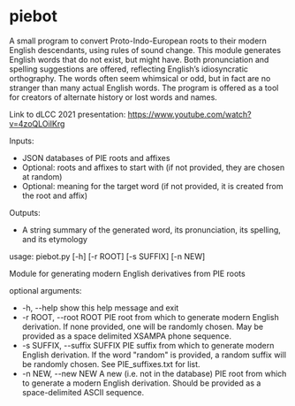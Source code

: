 # piebot
A small program to convert Proto-Indo-European roots to their modern 
English descendants, using rules of sound change.
This module generates English words that do not exist, but might have.
Both pronunciation and spelling suggestions are offered, reflecting English’s
idiosyncratic orthography. The words often seem whimsical or odd, but in fact
are no stranger than many actual English words. The program is offered
as a tool for creators of alternate history or lost words and names.

Link to dLCC 2021 presentation: https://www.youtube.com/watch?v=4zoQLOiIKrg

Inputs:
 - JSON databases of PIE roots and affixes
 - Optional: roots and affixes to start with (if not provided, they are
    chosen at random)
 - Optional: meaning for the target word (if not provided, it is created
    from the root and affix)

Outputs:
 - A string summary of the generated word, its pronunciation, its spelling,
    and its etymology

usage: piebot.py [-h] [-r ROOT] [-s SUFFIX] [-n NEW]

Module for generating modern English derivatives from PIE roots

optional arguments:
  * -h, --help            show this help message and exit
  * -r ROOT, --root ROOT  PIE root from which to generate modern English derivation.
                        If none provided, one will be randomly chosen. May be
                        provided as a space delimited XSAMPA phone sequence.
  * -s SUFFIX, --suffix SUFFIX
                        PIE suffix from which to generate modern English
                        derivation. If the word "random" is provided, a random
                        suffix will be randomly chosen. See PIE_suffixes.txt for
                        list.
  * -n NEW, --new NEW     A new (i.e. not in the database) PIE root from which to
                        generate a modern English derivation. Should be provided
                        as a space-delimited ASCII sequence.
